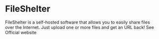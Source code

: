 # FileShelter

FileShelter is a self-hosted software that allows you to easily share files over the Internet. Just upload one or more files and get an URL back! See Official website
